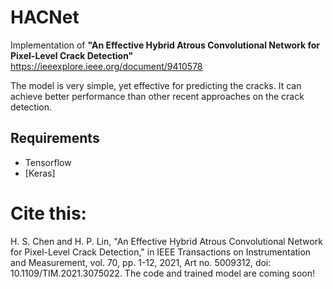 # HACNet
Implementation of **"An Effective Hybrid Atrous Convolutional Network for Pixel-Level Crack Detection"**
https://ieeexplore.ieee.org/document/9410578

The model is very simple, yet effective for predicting the cracks. It can achieve better performance than other recent approaches on the crack detection. 


## Requirements
- Tensorflow
- [Keras]


# Cite this:
H. S. Chen and H. P. Lin, "An Effective Hybrid Atrous Convolutional Network for Pixel-Level Crack Detection," in IEEE Transactions on Instrumentation and Measurement, vol. 70, pp. 1-12, 2021, Art no. 5009312, doi: 10.1109/TIM.2021.3075022.
The code and trained model are coming soon!
